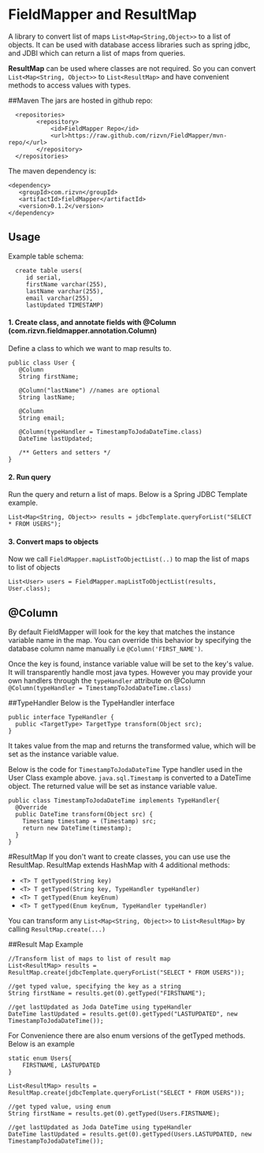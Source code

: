 # FieldMapper and ResultMap
A library to convert list of maps `List<Map<String,Object>>` to a list of objects. It can be used with database access libraries such as spring jdbc, and JDBI which can return a list of maps from queries.

**ResultMap** can be used where classes are not required. So you can convert `List<Map<String, Object>>` to `List<ResultMap>` and have convenient methods to access values with types.

##Maven
The jars are hosted in github repo:

      <repositories>
            <repository>
                <id>FieldMapper Repo</id>
                <url>https://raw.github.com/rizvn/FieldMapper/mvn-repo/</url>
            </repository>
      </repositories>

The maven dependency is:

    <dependency>
       <groupId>com.rizvn</groupId>
       <artifactId>fieldMapper</artifactId>
       <version>0.1.2</version>
    </dependency>

## Usage
Example table schema:

      create table users(
         id serial, 
         firstName varchar(255), 
         lastName varchar(255), 
         email varchar(255), 
         lastUpdated TIMESTAMP)

#### 1. Create class, and annotate fields with @Column (com.rizvn.fieldmapper.annotation.Column)
Define a class to which we want to map results to.

    public class User {
       @Column
       String firstName;

       @Column("lastName") //names are optional
       String lastName;

       @Column
       String email;
      
       @Column(typeHandler = TimestampToJodaDateTime.class)
       DateTime lastUpdated;
       
       /** Getters and setters */
    }

#### 2. Run query
Run the query and return a list of maps. Below is a Spring JDBC Template example.
    
    List<Map<String, Object>> results = jdbcTemplate.queryForList("SELECT * FROM USERS");

#### 3. Convert maps to objects
Now we call `FieldMapper.mapListToObjectList(..)` to map the list of maps to list of objects

    List<User> users = FieldMapper.mapListToObjectList(results, User.class);


## @Column
By default FieldMapper will look for the key that matches the instance variable name in the map. You can override this behavior by specifying the database column name manually i.e `@Column('FIRST_NAME')`.

Once the key is found, instance variable value will be set to the key's value. It will transparently handle most java types. However you may provide your own handlers through the `typeHandler` attribute on @Column `@Column(typeHandler = TimestampToJodaDateTime.class)`

##TypeHandler
Below is the TypeHandler interface

    public interface TypeHandler {
      public <TargetType> TargetType transform(Object src);
    }

It takes value from the map and returns the transformed value, which will be set as the instance variable value.

Below is the code for `TimestampToJodaDateTime` Type handler used in the User Class example above. `java.sql.Timestamp` is converted  to a DateTime object. The returned value will be set as instance variable value.

    public class TimestampToJodaDateTime implements TypeHandler{
      @Override
      public DateTime transform(Object src) {
        Timestamp timestamp = (Timestamp) src;
        return new DateTime(timestamp);
      }
    }


#ResultMap
If you don't want to create classes, you can use use the ResultMap. ResultMap extends HashMap with 4 additional methods:

* `<T> T getTyped(String key)`
* `<T> T getTyped(String key, TypeHandler typeHandler)`
* `<T> T getTyped(Enum keyEnum)`
* `<T> T getTyped(Enum keyEnum, TypeHandler typeHandler)`

You can transform any `List<Map<String, Object>>` to `List<ResultMap>` by calling `ResultMap.create(...)`

##Result Map Example

    //Transform list of maps to list of result map
    List<ResultMap> results = ResultMap.create(jdbcTemplate.queryForList("SELECT * FROM USERS"));

    //get typed value, specifying the key as a string
    String firstName = results.get(0).getTyped("FIRSTNAME");

    //get lastUpdated as Joda DateTime using typeHandler
    DateTime lastUpdated = results.get(0).getTyped("LASTUPDATED", new TimestampToJodaDateTime());


For Convenience there are also enum versions of the getTyped methods. Below is an example

    static enum Users{
        FIRSTNAME, LASTUPDATED
    }

    List<ResultMap> results = ResultMap.create(jdbcTemplate.queryForList("SELECT * FROM USERS"));

    //get typed value, using enum
    String firstName = results.get(0).getTyped(Users.FIRSTNAME);

    //get lastUpdated as Joda DateTime using typeHandler
    DateTime lastUpdated = results.get(0).getTyped(Users.LASTUPDATED, new TimestampToJodaDateTime());





